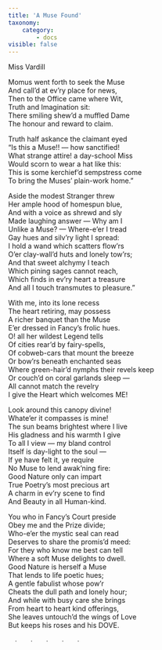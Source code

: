```yaml
---
title: 'A Muse Found'
taxonomy:
    category:
        - docs
visible: false
---
```

<div class="author">Miss Vardill</div>

Momus went forth to seek the Muse  
And call’d at ev’ry place for news,  
Then to the Office came where Wit,  
Truth and Imagination sit:  
There smiling shew’d a muffled Dame  
The honour and reward to claim.  

Truth half askance the claimant eyed  
“Is this a Muse!! — how sanctified!  
What strange attire! a day-school Miss  
Would scorn to wear a hat like this:  
This is some kerchief’d sempstress come  
To bring the Muses’ plain-work home.”  
  
Aside the modest Stranger threw  
Her ample hood of homespun blue,  
And with a voice as shrewd and sly  
Made laughing answer — Why am I  
Unlike a Muse? — Where-e’er I tread  
Gay hues and silv’ry light I spread:  
I hold a wand which scatters flow’rs  
O’er clay-wall’d huts and lonely tow’rs;  
And that sweet alchymy I teach  
Which pining sages cannot reach,  
Which finds in ev’ry heart a treasure  
And all I touch transmutes to pleasure.”

With me, into its lone recess  
The heart retiring, may possess  
A richer banquet than the Muse  
E’er dressed in Fancy’s frolic hues.  
O! all her wildest Legend tells  
Of cities rear’d by fairy-spells,  
Of cobweb-cars that mount the breeze  
Or bow’rs beneath enchanted seas  
Where green-hair’d nymphs their revels keep  
Or couch’d on coral garlands sleep —  
All cannot match the revelry  
I give the Heart which welcomes ME!

Look around this canopy divine!  
Whate’er it compasses is mine!  
The sun beams brightest where I live  
His gladness and his warmth I give  
To all I view — my bland control  
Itself is day-light to the soul —  
If ye have felt it, ye require  
No Muse to lend awak’ning fire:  
Good Nature only can impart  
True Poetry’s most precious art  
A charm in ev’ry scene to find  
And Beauty in all Human-kind.  

You who in Fancy’s Court preside  
Obey me and the Prize divide;  
Who-e’er the mystic seal can read  
Deserves to share the promis’d meed:  
For they who know me best can tell  
Where a soft Muse delights to dwell.  
Good Nature is herself a Muse  
That lends to life poetic hues;  
A gentle fabulist whose pow’r  
Cheats the dull path and lonely hour;  
And while with busy care she brings  
From heart to heart kind offerings,  
She leaves untouch’d the wings of Love  
But keeps his roses and his DOVE.

&emsp;∙&emsp;&emsp;∙&emsp;&emsp;∙&emsp;&emsp;∙&emsp;&emsp;∙